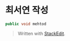 
# 최서연 작성

```java
public void mehtod

```
> Written with [StackEdit](https://stackedit.io/).
<!--stackedit_data:
eyJoaXN0b3J5IjpbLTUzNjY1NTU0MSwtMTQwNDEzOTAzNV19
-->